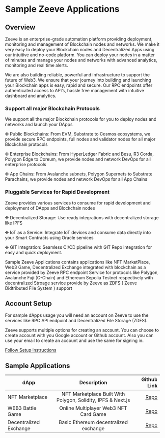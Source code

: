 
# Sample Zeeve Applications


## Overview

Zeeve is an enterprise-grade automation platform providing deployment, monitoring and management of Blockchain nodes and networks. We make it very easy to deploy your Blockchain nodes and Decentralized Apps using our intuitive and no-code platform. You can deploy your nodes in a matter of minutes and manage your nodes and networks with advanced analytics, monitoring and real time alerts.

We are also building reliable, powerful and infrastructure to support the future of Web3. We ensure that your journey into building and launching your Blockchain apps is easy, rapid and secure. Our RPC endpoints offer authenticated access to API’s, hassle free management with intuitive dashboard and analytics.


### Support all major Blockchain Protocols

We support all the major Blockchain protocols for you to deploy nodes and networks and launch your DApps

✤  Public Blockchains: From EVM, Substrate to Cosmos ecosystems, we provide secure RPC endpoints, full nodes and validator nodes for all major Blockchain protocols

✤  Enterprise Blockchains: From HyperLedger Fabric and Besu, R3 Corda, Polygon Edge to Coreum, we provide nodes and network DevOps for all enterprise protocols

✤  App Chains: From Avalanche subnets, Polygon Supernets to Substrate Parachains, we provide nodes and network DevOps for all App Chains


<!-- ### Heterogenous Cloud Deployment on cloud of your choice

✤  Managed Deployment: Use Zeeve managed cloud infrastructure on AWS/Azure/GCP

✤  Use your own Public or Private cloud: Use your own Public or Private cloud account and use Zeeve to manage deployments, analytics, monitoring and scaling.

✤  Hybrid Deployment: Pick and choose the components like monitoring, analytics, etc for Zeeve to manage.



### Advance Analytics and Real time Monitoring

Active Monitoring of nodes and networks with advance analytics, alerts and notifications

✤  Blockchain Advance Analytics on your Dashboard for various protocols to take informed decisions.

✤  Real time monitoring of Blockchain Resources and cloud resources.

✤  Get alerts and notifications related to health of your nodes. -->



### Pluggable Services for Rapid Development

Zeeve provides various services to consume for rapid development and deployment of DApps and Blockchain nodes

✤  Decentralized Storage: Use ready integrations with decentralized storage like IPFS

✤  IoT as a Service: Integrate IoT devices and consume data directly into your Smart Contracts using Oracle services

✤  GIT Integration: Seamless CI/CD pipeline with GIT Repo integration for easy and quick deployment.



Sample Zeeve Applications contains applications like NFT MarketPlace, Web3 Game, Decentralized Exchange integrated with blockchain as a service provided by Zeeve RPC endpoint Service for protocols like Polygon, Avalanche Fuji (C-Chain) and Ethereum Sepolia Testnet respectively with decentralized Stroage service provide by Zeeve as ZDFS ( Zeeve Didtributed File System ) support


## Account Setup

<!-- Create an account on Zeeve after which you can authorize external accounts/platforms on Zeeve. -->

For sample dApps usage you will need an account on Zeeve to use the services like RPC API endpoint and Decentralized File Storage (ZDFS).

Zeeve supports multiple options for creating an account. You can choose to create account with you Google account or Github account. Also you can use your email to create an account and use the same for signing in.


[Follow Setup Instructions](./Account.md)
    
<!-- 
https://github.com/TravelXML/POLYGON-NFT-MARKETPLACE.git
https://github.com/adrianhajdin/project_web3_battle_game.git
https://github.com/SemajDraw/eth-dex.git -->


## Sample Applications


| dApp                   | Description           | Github Link  |
| -----------------------|:---------------------:| ------------:|
| NFT Marketplace        | NFT Marketplace Built With Polygon, Solidity, IPFS & Next.js | [Repo](./dapps/POLYGON-NFT-MARKETPLACE/README.md)      |
| WEB3 Battle Game    | Online Multiplayer Web3 NFT Card Game        |  [Repo](./dapps/project_web3_battle_game/README.md)        |
| Decentralized Exchange | Basic Ethereum decentralized exchange              |    [Repo](./dapps/eth-dex/README.md)      |










